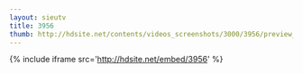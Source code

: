 ```yaml
---
layout: sieutv
title: 3956
thumb: http://hdsite.net/contents/videos_screenshots/3000/3956/preview_360p.mp4.jpg
---
```

{% include iframe src='http://hdsite.net/embed/3956' %}
 
